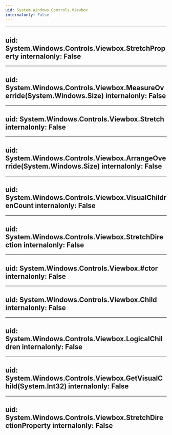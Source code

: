 ```yaml
---
uid: System.Windows.Controls.Viewbox
internalonly: False
---
```


---
uid: System.Windows.Controls.Viewbox.StretchProperty
internalonly: False
---

---
uid: System.Windows.Controls.Viewbox.MeasureOverride(System.Windows.Size)
internalonly: False
---

---
uid: System.Windows.Controls.Viewbox.Stretch
internalonly: False
---

---
uid: System.Windows.Controls.Viewbox.ArrangeOverride(System.Windows.Size)
internalonly: False
---

---
uid: System.Windows.Controls.Viewbox.VisualChildrenCount
internalonly: False
---

---
uid: System.Windows.Controls.Viewbox.StretchDirection
internalonly: False
---

---
uid: System.Windows.Controls.Viewbox.#ctor
internalonly: False
---

---
uid: System.Windows.Controls.Viewbox.Child
internalonly: False
---

---
uid: System.Windows.Controls.Viewbox.LogicalChildren
internalonly: False
---

---
uid: System.Windows.Controls.Viewbox.GetVisualChild(System.Int32)
internalonly: False
---

---
uid: System.Windows.Controls.Viewbox.StretchDirectionProperty
internalonly: False
---
